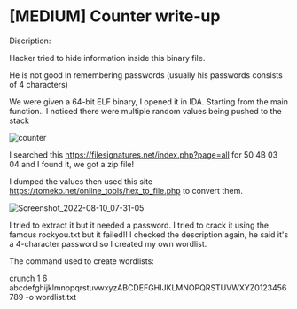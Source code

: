 # [MEDIUM] Counter write-up
Discription: 

Hacker tried to hide information inside this binary file.

He is not good in remembering passwords (usually his passwords consists of 4 characters)


We were given a 64-bit ELF binary, I opened it in IDA.
Starting from the main function.. I noticed there were multiple random values being pushed to the stack


![counter](https://user-images.githubusercontent.com/80649768/183888650-766447f3-a5c3-47bb-a792-f9fe79dcc13f.png)


I searched this https://filesignatures.net/index.php?page=all for 50 4B 03 04 and I found it, we got a zip file!

I dumped the values then used this site https://tomeko.net/online_tools/hex_to_file.php to convert them.

![Screenshot_2022-08-10_07-31-05](https://user-images.githubusercontent.com/80649768/183890769-4536d4d2-f167-42ae-b193-f192be7923ef.png)

I tried to extract it but it needed a password.
I tried to crack it using the famous rockyou.txt but it failed!!
I checked the description again, he said it's a 4-character password so I created my own wordlist.

The command used to create wordlists:

crunch 1 6 abcdefghijklmnopqrstuvwxyzABCDEFGHIJKLMNOPQRSTUVWXYZ0123456789 -o wordlist.txt
